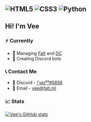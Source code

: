 
<img alt="HTML5" src="https://img.shields.io/badge/html5%20-%23E34F26.svg?&style=for-the-badge&logo=html5&logoColor=white"/> <img alt="CSS3" src="https://img.shields.io/badge/css3%20-%231572B6.svg?&style=for-the-badge&logo=css3&logoColor=white"/> <img alt="Python" src="https://img.shields.io/badge/python%20-%2314354C.svg?&style=for-the-badge&logo=python&logoColor=white"/>
---
## Hi! I'm Vee

### ⚡ Currently 
- 🧰 Managing [Falt](https://discord.gg/ehMvhM7) and [DC](https://discord.gg/dankers)
- 🤖 Creating Discord bots

### 📞 Contact Me
- 💭 Discord - [!ٴᴠᴇᴇ⁶⁹#5656](https://discord.gg/ehMvhM7) 
- 📩 Email   - vee@falt.ml

### 📈 Stats  
[![Vee's GitHub stats](https://github-readme-stats.vercel.app/api?username=vee-git&count_private=true&theme=solarized-light)](https://github.com/anuraghazra/github-readme-stats)
